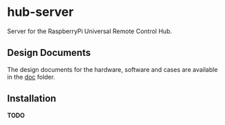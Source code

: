 # hub-server

Server for the RaspberryPi Universal Remote Control Hub.

## Design Documents

The design documents for the hardware, software and cases are available in the [doc](./doc) folder.

## Installation

__TODO__
